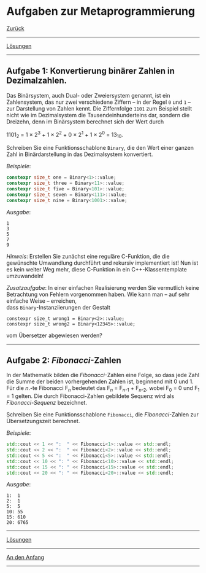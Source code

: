 # Aufgaben zur Metaprogrammierung

[Zurück](Exercises_Ex.md)

---

[Lösungen](Exercises_07_Metaprogramming.cpp)

---

## Aufgabe 1: Konvertierung binärer Zahlen in Dezimalzahlen.

Das Binärsystem, auch Dual- oder Zweiersystem genannt, ist ein Zahlensystem, das nur zwei verschiedene
Ziffern &ndash; in der Regel `0` und `1` &ndash; zur Darstellung von Zahlen kennt. Die Ziffernfolge `1101` zum
Beispiel stellt nicht wie im Dezimalsystem die Tausendeinhunderteins dar, sondern die Dreizehn, denn
im Binärsystem berechnet sich der Wert durch

1101<sub>2</sub> = 1 &times; 2<sup>3</sup> + 1 &times; 2<sup>2</sup> + 0 &times; 2<sup>1</sup> + 1 &times; 2<sup>0</sup> = 13<sub>10</sub>.

Schreiben Sie eine Funktionsschablone `Binary`, die den Wert einer ganzen Zahl in Binärdarstellung in
das Dezimalsystem konvertiert.

*Beispiele*:

```cpp
constexpr size_t one = Binary<1>::value;
constexpr size_t three = Binary<11>::value;
constexpr size_t five = Binary<101>::value;
constexpr size_t seven = Binary<111>::value;
constexpr size_t nine = Binary<1001>::value;
```

*Ausgabe*:

```
1
3
5
7
9
```

*Hinweis*: Erstellen Sie zunächst eine reguläre C-Funktion, die die gewünschte Umwandlung durchführt und
rekursiv implementiert ist! Nun ist es kein weiter Weg mehr, diese C-Funktion in ein C++-Klassentemplate umzuwandeln!

*Zusatzaufgabe*: In einer einfachen Realisierung werden Sie vermutlich keine Betrachtung von Fehlern
vorgenommen haben. Wie kann man &ndash; auf sehr einfache Weise &ndash; erreichen,  
dass `Binary`-Instanziierungen der Gestalt

```
constexpr size_t wrong1 = Binary<2>::value;
constexpr size_t wrong2 = Binary<12345>::value;
```

vom Übersetzer abgewiesen werden?

---

## Aufgabe 2: *Fibonacci*-Zahlen

In der Mathematik bilden die *Fibonacci*-Zahlen eine Folge,
so dass jede Zahl die Summe der beiden vorhergehenden Zahlen ist, beginnend mit 0 und 1. 
Für die *n*.-te Fibonacci F<sub>*n*</sub> bedeutet das F<sub>*n*</sub> = F<sub>*n*-1</sub> + F<sub>*n*-2</sub>,
wobei F<sub>0</sub> = 0 und F<sub>1</sub> = 1 gelten.
Die durch Fibonacci-Zahlen gebildete Sequenz wird als *Fibonacci*-*Sequenz* bezeichnet.

Schreiben Sie eine Funktionsschablone `Fibonacci`, die *Fibonacci*-Zahlen zur Übersetzungszeit berechnet.

*Beispiele*:

```cpp
std::cout << 1 << ":  " << Fibonacci<1>::value << std::endl;
std::cout << 2 << ":  " << Fibonacci<2>::value << std::endl;
std::cout << 5 << ":  " << Fibonacci<5>::value << std::endl;
std::cout << 10 << ": " << Fibonacci<10>::value << std::endl;
std::cout << 15 << ": " << Fibonacci<15>::value << std::endl;
std::cout << 20 << ": " << Fibonacci<20>::value << std::endl;
```

*Ausgabe*:

```
1:  1
2:  1
5:  5
10: 55
15: 610
20: 6765
```

---

[Lösungen](Exercises_07_Metaprogramming.cpp)

---

[An den Anfang](#Aufgaben-zur-Metaprogrammierung)

---
